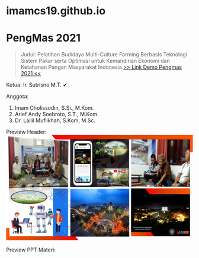 # imamcs19.github.io
PengMas 2021
============
> Judul: Pelatihan Budidaya Multi-Culture Farming Berbasis Teknologi Sistem Pakar serta Optimasi untuk Kemandirian Ekonomi dan Ketahanan Pangan Masyarakat Indonesia
[>> Link Demo Pengmas 2021 <<](https://imamcs19.github.io/ai2021)

Ketua:
Ir. Sutrisno M.T. ✔

Anggota:
1. Imam Cholissodin, S.Si., M.Kom.
2. Arief Andy Soebroto, S.T., M.Kom.
3. Dr. Lailil Muflikhah, S.Kom, M.Sc.

Preview Header:
![image](https://github.com/imamcs19/imamcs19.github.io/blob/main/Cover-Header.jpg)

Preview PPT Materi:
